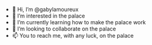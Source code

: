 - 👋 Hi, I’m @gabylamoureux
- 👀 I’m interested in the palace
- 🌱 I’m currently learning how to make the palace work
- 💞️ I’m looking to collaborate on the palace
- 📫 You to reach me, with any luck, on the palace

<!---
gabylamoureux/gabylamoureux is a ✨ special ✨ repository because its `README.md` (this file) appears on your GitHub profile.
You can click the Preview link to take a look at your changes.
--->
